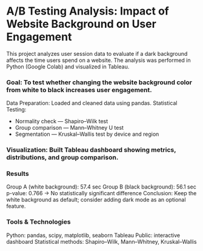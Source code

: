 # A/B Testing Analysis: Impact of Website Background on User Engagement
This project analyzes user session data to evaluate if a dark background affects the time users spend on a website. 
The analysis was performed in Python (Google Colab) and visualized in Tableau.

### Goal: To test whether changing the website background color from white to black increases user engagement.
Data Preparation: Loaded and cleaned data using pandas.
Statistical Testing:
- Normality check — Shapiro–Wilk test
- Group comparison — Mann–Whitney U test
- Segmentation — Kruskal–Wallis test by device and region

### Visualization: Built Tableau dashboard showing metrics, distributions, and group comparison.

### Results
Group A (white background): 57.4 sec
Group B (black background): 56.1 sec
p-value: 0.766 → No statistically significant difference
Conclusion: Keep the white background as default; consider adding dark mode as an optional feature.

### Tools & Technologies
Python: pandas, scipy, matplotlib, seaborn
Tableau Public: interactive dashboard
Statistical methods: Shapiro–Wilk, Mann–Whitney, Kruskal–Wallis
